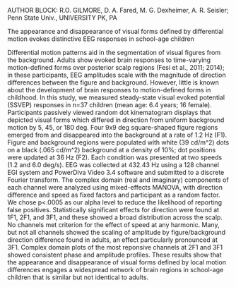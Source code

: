 AUTHOR BLOCK: R.O. GILMORE, D. A. Fared, M. G. Dexheimer, A. R. Seisler; Penn State Univ., UNIVERSITY PK, PA  

The appearance and disappearance of visual forms defined by differential motion evokes distinctive EEG responses in school-age children

Differential motion patterns aid in the segmentation of visual figures from the background. 
Adults show evoked brain responses to time-varying motion-defined forms over posterior scalp regions (Fesi et al., 2011; 2014); in these participants, EEG amplitudes scale with the magnitude of direction differences between the figure and background. 
However, little is known about the development of brain responses to motion-defined forms in childhood. 
In this study, we measured steady-state visual evoked potential (SSVEP) responses in n=37 children (mean age: 6.4 years; 16 female). 
Participants passively viewed random dot kinematogram displays that depicted visual forms which differed in direction from uniform background motion by 5, 45, or 180 deg.
Four 9x9 deg square-shaped figure regions emerged from and disappeared into the background at a rate of 1.2 Hz (F1). 
Figure and background regions were populated with white (39 cd/m^2) dots on a black (.065 cd/m^2) background at a density of 10%; dot positions were updated at 36 Hz (F2). 
Each condition was presented at two speeds (1.2 and 6.0 deg/s). EEG was collected at 432.43 Hz using a 128 channel EGI system and PowerDiva Video 3.4 software and submitted to a discrete Fourier transform. 
The complex domain (real and imaginary) components of each channel were analyzed using mixed-effects MANOVA, with direction difference and speed as fixed factors and participant as a random factor. 
We chose p<.0005 as our alpha level to reduce the likelihood of reporting false positives. Statistically significant effects for direction were found at 1F1, 2F1, and 3F1, and these showed a broad distribution across the scalp. 
No channels met criterion for the effect of speed at any harmonic. 
Many, but not all channels showed the scaling of amplitude by figure/background direction difference found in adults, an effect particularly pronounced at 3F1. 
Complex domain plots of the most reponsive channels at 2F1 and 3F1 showed consistent phase and amplitude profiles. 
These results show that the appearance and disappearance of visual forms defined by local motion differences engages a widespread network of brain regions in school-age children that is similar but not identical to adults.